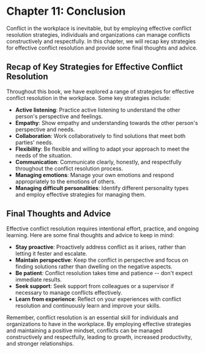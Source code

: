 Chapter 11: Conclusion
======================

Conflict in the workplace is inevitable, but by employing effective conflict resolution strategies, individuals and organizations can manage conflicts constructively and respectfully. In this chapter, we will recap key strategies for effective conflict resolution and provide some final thoughts and advice.

Recap of Key Strategies for Effective Conflict Resolution
---------------------------------------------------------

Throughout this book, we have explored a range of strategies for effective conflict resolution in the workplace. Some key strategies include:

* **Active listening**: Practice active listening to understand the other person's perspective and feelings.
* **Empathy**: Show empathy and understanding towards the other person's perspective and needs.
* **Collaboration**: Work collaboratively to find solutions that meet both parties' needs.
* **Flexibility**: Be flexible and willing to adapt your approach to meet the needs of the situation.
* **Communication**: Communicate clearly, honestly, and respectfully throughout the conflict resolution process.
* **Managing emotions**: Manage your own emotions and respond appropriately to the emotions of others.
* **Managing difficult personalities**: Identify different personality types and employ effective strategies for managing them.

Final Thoughts and Advice
-------------------------

Effective conflict resolution requires intentional effort, practice, and ongoing learning. Here are some final thoughts and advice to keep in mind:

* **Stay proactive**: Proactively address conflict as it arises, rather than letting it fester and escalate.
* **Maintain perspective**: Keep the conflict in perspective and focus on finding solutions rather than dwelling on the negative aspects.
* **Be patient**: Conflict resolution takes time and patience -- don't expect immediate results.
* **Seek support**: Seek support from colleagues or a supervisor if necessary to manage conflicts effectively.
* **Learn from experience**: Reflect on your experiences with conflict resolution and continuously learn and improve your skills.

Remember, conflict resolution is an essential skill for individuals and organizations to have in the workplace. By employing effective strategies and maintaining a positive mindset, conflicts can be managed constructively and respectfully, leading to growth, increased productivity, and stronger relationships.
